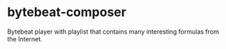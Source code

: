 # bytebeat-composer
Bytebeat player with playlist that contains many interesting formulas from the Internet.
